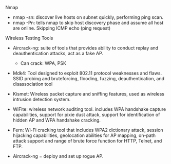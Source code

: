Nmap

- nmap -sn: discover live hosts on subnet quickly, performing ping scan.
- nmap -Pn: tells nmap to skip host discovery phase and assume all host are online. Skipping ICMP echo (ping request)

Wireless Testing Tools

- Aircrack-ng: suite of tools that provides ability to conduct replay and deauthentication attacks, act as a fake AP.
  - Can crack: WPA, PSK
- Mdk4: Tool designed to exploit 802.11 protocol weaknesses and flaws. SSID probing and bruteforcing, flooding, fuzzing, deauthentication, and disassociation tool
- Kismet: Wireless packet capture and sniffing features, used as wireless intrusion detection system.
- WiFite: wireless network auditing tool. includes WPA handshake capture capabilities, support for pixie dust attack, support for identification of hidden AP and WPA handshake cracking.
- Fern: Wi-Fi cracking tool that includes WPA2 dictionary attack, session hijacking capabilities, geolocation abilities for AP mapping, on-path attack support and range of brute force function for HTTP, Telnet, and FTP.

- Aircrack-ng = deploy and set up rogue AP.
